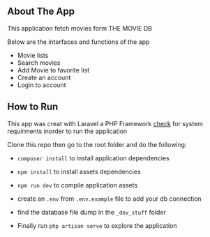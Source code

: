 
## About The App

This application fetch movies form THE MOVIE DB 

Below are the interfaces and functions of the app
	
- Movie lists
- Search movies
- Add Movie to favorite list
- Create an account
- Login to account

## How to Run

This app was creat with Laravel a PHP Framework [check](https://laravel.com/docs) for system requirments inorder to run the application

Clone this repo then go to the root folder and do the following:

-  `composer install` to install application dependencies
-  `npm install` to install assets dependencies
- `npm run dev` to compile application assets

- create an `.env` from `.env.example` file to add your db connection
- find the database file dump in the `_dev_stuff` folder
- Finally run `php artisan serve` to explore the application

